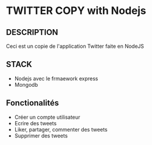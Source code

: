 # TWITTER COPY with Nodejs

## DESCRIPTION
Ceci est un copie de l'application Twitter faite en NodeJS

## STACK 
- Nodejs avec le frmaework express
- Mongodb

## Fonctionalités
- Créer un compte utilisateur
- Ecrire des tweets
- Liker, partager, commenter des tweets
- Supprimer des tweets